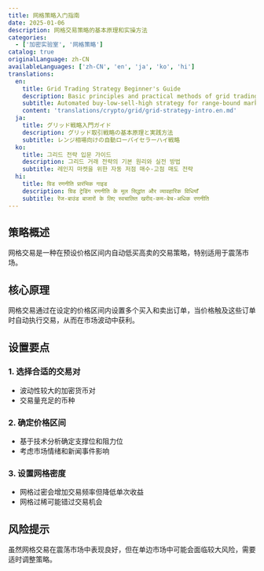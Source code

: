 ```yaml
---
title: 网格策略入门指南
date: 2025-01-06
description: 网格交易策略的基本原理和实操方法
categories:
  - ['加密实验室', '网格策略']
catalog: true
originalLanguage: zh-CN
availableLanguages: ['zh-CN', 'en', 'ja', 'ko', 'hi']
translations:
  en:
    title: Grid Trading Strategy Beginner's Guide
    description: Basic principles and practical methods of grid trading strategy
    subtitle: Automated buy-low-sell-high strategy for range-bound markets
    content: 'translations/crypto/grid/grid-strategy-intro.en.md'
  ja:
    title: グリッド戦略入門ガイド
    description: グリッド取引戦略の基本原理と実践方法
    subtitle: レンジ相場向けの自動ローバイセラーハイ戦略
  ko:
    title: 그리드 전략 입문 가이드
    description: 그리드 거래 전략의 기본 원리와 실전 방법
    subtitle: 레인지 마켓을 위한 자동 저점 매수-고점 매도 전략
  hi:
    title: ग्रिड रणनीति प्रारंभिक गाइड
    description: ग्रिड ट्रेडिंग रणनीति के मूल सिद्धांत और व्यावहारिक विधियाँ
    subtitle: रेंज-बाउंड बाजारों के लिए स्वचालित खरीद-कम-बेच-अधिक रणनीति
---
```


## 策略概述

网格交易是一种在预设价格区间内自动低买高卖的交易策略，特别适用于震荡市场。

## 核心原理

网格交易通过在设定的价格区间内设置多个买入和卖出订单，当价格触及这些订单时自动执行交易，从而在市场波动中获利。

## 设置要点

### 1. 选择合适的交易对

- 波动性较大的加密货币对
- 交易量充足的币种

### 2. 确定价格区间

- 基于技术分析确定支撑位和阻力位
- 考虑市场情绪和新闻事件影响

### 3. 设置网格密度

- 网格过密会增加交易频率但降低单次收益
- 网格过稀可能错过交易机会

## 风险提示

虽然网格交易在震荡市场中表现良好，但在单边市场中可能会面临较大风险，需要适时调整策略。
